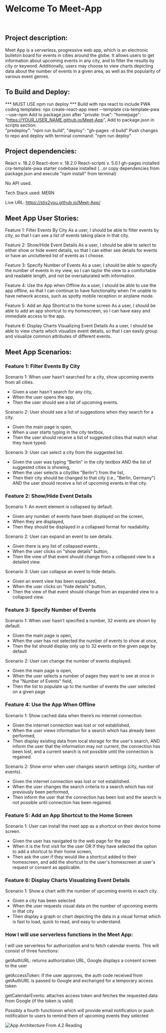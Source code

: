 # Welcome To Meet-App
<br>

## Project description:
Meet App is a serverless, progressive web app, which is an electronic bulleton board for events in cities around the globe.  It allows users to get information about upcoming events in any city, and to filter the results by city or keyword. Additionally, users may choose to view charts depicting data about the number of events in a given area, as well as the popularity of various event genres.
<br>

## To Build and Deploy:
*** MUST USE npm run deploy ***
Build with npx react to include PWA coding templates:
npx create-react-app meet --template cra-template-pwa --use-npm
Add to package.json after "private: true":  "homepage": "https://YOUR_USER_NAME.github.io/Meet-App", 
Add to package.json in scripts section:  
"predeploy": "npm run build",
"deploy": "gh-pages -d build"
Push changes to repo and deploy with terminal command:  "npm run deploy"
<br>

## Project dependencies:
React v. 18.2.0
React-dom v. 18.2.0
React-scripts v. 5.0.1
gh-pages installed
cra-template-pwa starter codebase installed 
(...or copy dependencies from package.json and execute "npm install" from terminal)

No API used.

Tech Stack used: MERN

Live URL: https://stix2you.github.io/Meet-App/




## Meet App User Stories:

Feature 1: Filter Events By City
As a user, 
I should be able to filter events by city, 
so that I can see a list of events taking place in that city.

Feature 2: Show/Hide Event Details
As a user, 
I should be able to select to either show or hide event details, 
so that I can either see details for events or have an uncluttered list of events as I choose. 

Feature 3: Specify Number of Events
As a user, 
I should be able to specify the number of events in my view, 
so I can taylor the view to a comfortable and readable length, and not be oversaturated with information.

Feature 4: Use the App when Offline
As a user, 
I should be able to use the app offline, 
so that I can continue to have functionality when I'm unable to have network access, such as spotty mobile reception or airplane mode.

Feature 5: Add an App Shortcut to the home screen
As a user, 
I should be able to add an app shortcut to my homescreen, 
so I can have easy and immediate access to the app.

Feature 6: Display Charts Visualizing Event Details
As a user, 
I should be able to view charts which visualize event details, 
so that I can easily group and visualize common attributes of different events.  





## Meet App Scenarios:


### Feature 1: Filter Events By City


Scenario 1: When user hasn’t searched for a city, show upcoming events from all cities.
 - Given a user hasn't search for any city,
 - When the user opens the app,
 - Then the user should see a list of upcoming events.

Scenario 2: User should see a list of suggestions when they search for a city.
 - Given the main page is open,
 - When a user starts typing in the city textbox,
 - Then the user should receive a list of suggested cities that match what they have typed.

Scenario 3: User can select a city from the suggested list.
 - Given the user was typing "Berlin" in the city textbox AND the list of suggested cities is showing,
 - When the user selects a city(like "Berlin") from the list,
 - Then their city should be changed to that city (i.e., "Berlin, Germany") AND the user should receive a list of upcoming events in that city.





### Feature 2: Show/Hide Event Details


Scenario 1: An event element is collapsed by default.
 - Given any number of events have been displayed on the screen,
 - When they are displayed,
 - Then they should be displayed in a collapsed format for readability.


Scenario 2: User can expand an event to see details.
 - Given there is any list of collapsed events ,
 - When the user clicks on "show details" button,
 - Then the view of that event should change from a collapsed view to a detailed view.


Scenario 3: User can collapse an event to hide details.
 - Given an event view has been expanded,
 - When the user clicks on "hide details" button,
 - Then the view of that event should change from an expanded view to a collapsed view.




### Feature 3: Specify Number of Events


Scenario 1: When user hasn’t specified a number, 32 events are shown by default.
 - Given the main page is open, 
 - When the user has not selected the number of events to show at once,
 - Then the list should display only up to 32 events on the given page by default


Scenario 2: User can change the number of events displayed.
 - Given the main page is open,
 - When the user selects a number of pages they want to see at once in the "Number of Events" field,
 - Then the list to populate up to the number of events the user selected on a given page




### Feature 4: Use the App When Offline


Scenario 1: Show cached data when there’s no internet connection.
 - Given the internet connection was lost or not established,
 - When the user views information for a search which has already been performed,
 - Then display existing data from local storage for the user's search, AND inform the user that the information may not current, the connection has been lost, and a current search is not possible until the connection is regained.


Scenario 2: Show error when user changes search settings (city, number of events).
 - Given the internet connection was lost or not established.
 - When the user changes the search criteria to a search which has not previously been performed,
 - Then inform the user that the connection has been lost and the search is not possible until connection has been regained.




### Feature 5: Add an App Shortcut to the Home Screen


Scenario 1: User can install the meet app as a shortcut on their device home screen.
 - Given the user has navigated to the web page for the app
 - When it is the first visit for the user OR if they have selected the option to add a shortcut to their home screen,
 - Then ask the user if they would like a shortcut added to their homescreen, and add the shortcut to the user's homescreen at user's request or consent as applicable. 




### Feature 6: Display Charts Visualizing Event Details


Scenario 1: Show a chart with the number of upcoming events in each city.
 - Given a city has been selected
 - When the user requests visual data on the number of upcoming events in that city
 - Then display a graph or chart depicting the data in a visual format which is fast to load, quick to read, and easy to understand. 




### How I will use serverless functions in the Meet App:


I will use serverless for authorization and to fetch calendar events.  This will consist of three functions:

getAuthURL: returns authorization URL, Google displays a consent screen to the user

getAccessToken: if the user approves, the auth code received from getAuthURL is passed to Google and exchanged for a temporary access token

getCalendarEvents: attaches access token and fetches the requested data from Google (if the token is valid)

Possibly a fourth functionon which will provide email notification or push notification to users to remind them of upcoming events they selected


![App Architecture From 4.2 Reading](./img/scenario-two-detailed.png)
